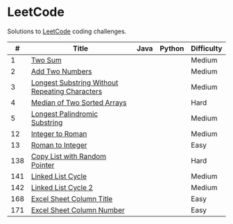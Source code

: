 LeetCode
========

Solutions to [LeetCode](https://oj.leetcode.com/) coding challenges.

| #   | Title | Java | Python | Difficulty |
|-----|-------|------|--------|------------|
| 1   | [Two Sum](https://oj.leetcode.com/problems/two-sum/) | | | Medium |
| 2   | [Add Two Numbers](https://oj.leetcode.com/problems/add-two-numbers/) | | | Medium |
| 3   | [Longest Substring Without Repeating Characters](https://oj.leetcode.com/problems/longest-substring-without-repeating-characters/) | | | Medium |
| 4   | [Median of Two Sorted Arrays](https://oj.leetcode.com/problems/median-of-two-sorted-arrays/) | | | Hard |
| 5   | [Longest Palindromic Substring](https://oj.leetcode.com/problems/longest-palindromic-substring/) | | | Medium |
| 12  | [Integer to Roman](https://oj.leetcode.com/problems/integer-to-roman/) | | | Medium |
| 13  | [Roman to Integer](https://oj.leetcode.com/problems/roman-to-integer/) | | | Easy |
| 138 | [Copy List with Random Pointer](https://oj.leetcode.com/problems/copy-list-with-random-pointer/) | | | Hard |
| 141 | [Linked List Cycle](https://oj.leetcode.com/problems/linked-list-cycle/) | | | Medium |
| 142 | [Linked List Cycle 2](https://oj.leetcode.com/problems/linked-list-cycle-ii/) | | | Medium |
| 168 | [Excel Sheet Column Title](https://oj.leetcode.com/problems/excel-sheet-column-title/) | | | Easy |
| 171 | [Excel Sheet Column Number](https://oj.leetcode.com/problems/excel-sheet-column-number/) | | | Easy |
